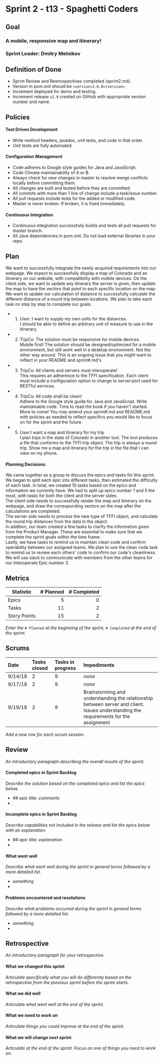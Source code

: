 # Sprint 2 - t13 - Spaghetti Coders

## Goal

### A mobile, responsive map and itinerary!
### Sprint Leader: Dmitry Melnikov

## Definition of Done

* Sprint Review and Restrospectives completed (sprint2.md).
* Version in pom.xml should be `<version>2.0.0</version>`.
* Increment deployed for demo and testing.
* Increment release `v2.0` created on GitHub with appropriate version number and name.


## Policies

#### Test Driven Development
* Write method headers, javadoc, unit tests, and code in that order.
* Unit tests are fully automated.
#### Configuration Management
* Code adheres to Google style guides for Java and JavaScript.
* Code Climate maintainability of A or B.
* Always check for new changes in master to resolve merge conflicts locally before committing them.
* All changes are built and tested before they are committed.
* All commits with more than 1 line of change include a task/issue number.
* All pull requests include tests for the added or modified code.
* Master is never broken.  If broken, it is fixed immediately.
#### Continuous Integration
* Continuous integration successfully builds and tests all pull requests for master branch.
* All Java dependencies in pom.xml.  Do not load external libraries in your repo. 


## Plan

We want to successfully integrate the newly acquired requirements into our webpage. We expect to successfully display a map of Colorado and an itinerary on our website, with compatibility with mobile devices. On the client side, we want to update any itinerary the server is given, then update the map to have the vectors that point to each specific location on the map. We want to update our calculation of distance to successfully calculate the different distance of a round trip between locations. We plan to take each task on step by step to complete our goals.
* 1. User: I want to supply my own units for the distances.<br>
I should be able to define an arbitrary unit of measure to use in the itinerary.
* 2. TripCo: The solution must be responsive for mobile devices. <br>
Mobile first! The solution should be designed/optimized for a mobile environment, but still work well in a desktop environment. Not the other way around.
This is an ongoing issue that you might want to reflect in your README and sprint#.md's
* 3. TripCo: All clients and servers must interoperate! <br>
This requires an adherence to the TFFI specification.
Each client must include a configuration option to change to server:port used for RESTful services.
* 4. TripCo: All code shall be clean! <br>
Adhere to the Google style guide for Java and JavaScript.
Write maintainable code.
Time to read the book if you haven't started.
More to come!
You may amend your sprint#.md and README.md with policies as needed to reflect specifics you would like to focus on for the sprint and the future.
* 5. User:I want a map and itinerary for my trip <br>
I plan trips in the state of Colorado in another tool.
The tool produces a file that conforms to the TFFI trip object.
The trip is always a round trip.
Show me a map and itinerary for the trip in the file that I can view on my phone.

#### Planning Decisions:
We came together as a group to discuss the epics and tasks for this sprint. We began to split each epic into different tasks, then estimated the difficulty of each task. In total, we created 10 tasks based on the epics and information we currently have. We had to split up epics number 1 and 5 the most, with tasks for both the client and the server sides. <br>
The client side needs to successfully render the map and itinerary on the webpage, and draw the corresponding vectors on the map after the calculations are completed. <br>
The server side needs to process the new type of TFFI object, and calculate the round trip distances from the data in the object. <br>
In addition, our team created a few tasks to clarify the information given from the Product Manager. These are essential to make sure that we complete the sprint goals within the time frame. <br>
Lastly, we have tasks to remind us to maintain clean code and confirm operability between our assigned teams. We plan to use the clean code task to remind us to review each others' code to confirm our code's cleanliness. We will use slack to communicate with members from the other teams for our Interoperate Epic number 3.


## Metrics

| Statistic | # Planned | # Completed |
| --- | ---: | ---: |
| Epics | 5 | 0 |
| Tasks |  11 | 2 | 
| Story Points |  15  | 2 | 

*Enter the `# Planned` at the beginning of the sprint, `# Completed` at the end of the sprint.*


## Scrums

| Date | Tasks closed  | Tasks in progress | Impediments |
| :--- | :--- | :--- | :--- |
| 9/14/18 | 2 | 9 | *none* | 
| 9/17/18 | 2 | 9 | *none* |
| 9/19/18 | 2 | 9 | Brainstorming and understanding the relationship between server and client. Issues understanding the requirements for the assignment |

*Add a new row for each scrum session.*

## Review

*An introductory paragraph describing the overall results of the sprint.*

#### Completed epics in Sprint Backlog 

*Describe the solution based on the completed epics and list the epics below.*

* *## epic title: comments*
* 

#### Incomplete epics in Sprint Backlog 

*Describe capabilities not included in the release and list the epics below with an explanation.*

* *## epic title: explanation*
*

#### What went well

*Describe what went well during the sprint in general terms followed by a more detailed list.*

* *something*
*

#### Problems encountered and resolutions

*Describe what problems occurred during the sprint in general terms followed by a more detailed list.*

* *something*
*

## Retrospective

*An introductory paragraph for your retrospective.*

#### What we changed this sprint

*Articulate specifically what you will do differently based on the retrospective from the previous sprint before the sprint starts.*

#### What we did well

*Articulate what went well at the end of the sprint.*

#### What we need to work on

*Articulate things you could improve at the end of the sprint.*

#### What we will change next sprint 

*Articulate at the end of the sprint.  Focus on one of things you need to work on.*
